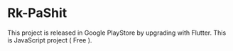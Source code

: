 # Rk-PaShit
This project is released in Google PlayStore by upgrading with Flutter. This is JavaScript project ( Free ).
